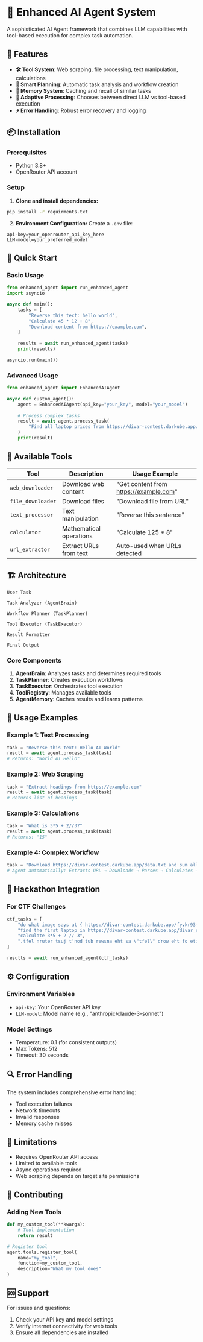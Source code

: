 # 🤖 Enhanced AI Agent System

A sophisticated AI Agent framework that combines LLM capabilities with tool-based execution for complex task automation.

## 🚀 Features

- **🛠️ Tool System**: Web scraping, file processing, text manipulation, calculations
- **🧠 Smart Planning**: Automatic task analysis and workflow creation
- **💾 Memory System**: Caching and recall of similar tasks
- **🔄 Adaptive Processing**: Chooses between direct LLM vs tool-based execution
- **⚡ Error Handling**: Robust error recovery and logging

## 📦 Installation

### Prerequisites

- Python 3.8+
- OpenRouter API account

### Setup

1. **Clone and install dependencies:**

```bash
pip install -r requirments.txt
```

2. **Environment Configuration:**
Create a `.env` file:

```env
api-key=your_openrouter_api_key_here
LLM-model=your_preferred_model
```

## 🎯 Quick Start

### Basic Usage

```python
from enhanced_agent import run_enhanced_agent
import asyncio

async def main():
    tasks = [
        "Reverse this text: hello world",
        "Calculate 45 * 12 + 8",
        "Download content from https://example.com",
    ]
    
    results = await run_enhanced_agent(tasks)
    print(results)

asyncio.run(main())
```

### Advanced Usage

```python
from enhanced_agent import EnhancedAIAgent

async def custom_agent():
    agent = EnhancedAIAgent(api_key="your_key", model="your_model")
    
    # Process complex tasks
    result = await agent.process_task(
        "Find all laptop prices from https://divar-contest.darkube.app/divar_sample.html and sum them"
    )
    print(result)
```

## 🔧 Available Tools

| Tool | Description | Usage Example |
|------|-------------|---------------|
| `web_downloader` | Download web content | "Get content from <https://example.com>" |
| `file_downloader` | Download files | "Download file from URL" |
| `text_processor` | Text manipulation | "Reverse this sentence" |
| `calculator` | Mathematical operations | "Calculate 125 * 8" |
| `url_extractor` | Extract URLs from text | Auto-used when URLs detected |

## 🏗️ Architecture

```
User Task
    ↓
Task Analyzer (AgentBrain)
    ↓
Workflow Planner (TaskPlanner) 
    ↓
Tool Executor (TaskExecutor)
    ↓
Result Formatter
    ↓
Final Output
```

### Core Components

1. **AgentBrain**: Analyzes tasks and determines required tools
2. **TaskPlanner**: Creates execution workflows
3. **TaskExecutor**: Orchestrates tool execution
4. **ToolRegistry**: Manages available tools
5. **AgentMemory**: Caches results and learns patterns

## 📝 Usage Examples

### Example 1: Text Processing

```python
task = "Reverse this text: Hello AI World"
result = await agent.process_task(task)
# Returns: "World AI Hello"
```

### Example 2: Web Scraping

```python
task = "Extract headings from https://example.com"
result = await agent.process_task(task)
# Returns list of headings
```

### Example 3: Calculations

```python
task = "What is 3*5 + 2//3?"
result = await agent.process_task(task)
# Returns: "15"
```

### Example 4: Complex Workflow

```python
task = "Download https://divar-contest.darkube.app/data.txt and sum all numbers"
# Agent automatically: Extracts URL → Downloads → Parses → Calculates → Returns sum
```

## 🎪 Hackathon Integration

### For CTF Challenges

```python
ctf_tasks = [
    "do what image says at { https://divar-contest.darkube.app/fyvkr93-public.png }",
    "find the first laptop in https://divar-contest.darkube.app/divar_sample.html",
    "calculate 3*5 + 2 // 3",
    ".tfel nruter tsuj t'nod tub rewsna eht sa \"tfel\" drow eht fo etisoppo eht etirw"
]

results = await run_enhanced_agent(ctf_tasks)
```

## ⚙️ Configuration

### Environment Variables

- `api-key`: Your OpenRouter API key
- `LLM-model`: Model name (e.g., "anthropic/claude-3-sonnet")

### Model Settings

- Temperature: 0.1 (for consistent outputs)
- Max Tokens: 512
- Timeout: 30 seconds

## 🔍 Error Handling

The system includes comprehensive error handling:

- Tool execution failures
- Network timeouts
- Invalid responses
- Memory cache misses

## 🚨 Limitations

- Requires OpenRouter API access
- Limited to available tools
- Async operations required
- Web scraping depends on target site permissions

## 🤝 Contributing

### Adding New Tools

```python
def my_custom_tool(**kwargs):
    # Tool implementation
    return result

# Register tool
agent.tools.register_tool(
    name="my_tool",
    function=my_custom_tool,
    description="What my tool does"
)
```

## 🆘 Support

For issues and questions:

1. Check your API key and model settings
2. Verify internet connectivity for web tools
3. Ensure all dependencies are installed
